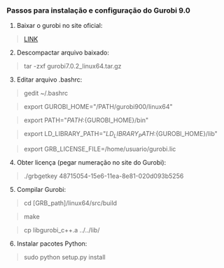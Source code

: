 ### Passos para instalação e configuração do Gurobi 9.0

1. Baixar o gurobi no site oficial: 

> [LINK](http://www.gurobi.com/)

2. Descompactar arquivo baixado:

> tar -zxf gurobi7.0.2_linux64.tar.gz

3. Editar arquivo .bashrc:

> gedit ~/.bashrc

> export GUROBI_HOME="/PATH/gurobi900/linux64"

> export PATH="${PATH}:${GUROBI_HOME}/bin"

> export LD_LIBRARY_PATH="${LD_LIBRARY_PATH}:${GUROBI_HOME}/lib"

> export GRB_LICENSE_FILE=/home/usuario/gurobi.lic

4. Obter licença (pegar numeração no site do Gurobi):

> ./grbgetkey 48715054-15e6-11ea-8e81-020d093b5256

5. Compilar Gurobi:

> cd [GRB_path]/linux64/src/build

> make

> cp libgurobi_c++.a ../../lib/

6. Instalar pacotes Python:

> sudo python setup.py install
